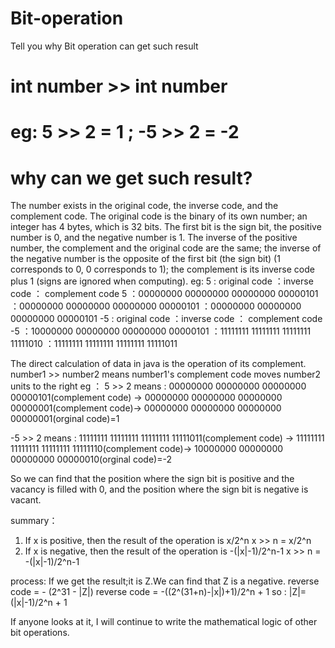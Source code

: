 # Bit-operation
Tell you why Bit operation can get such result

# int number >> int number
# eg: 5 >> 2  = 1 ; -5 >> 2 = -2
# why can we get such result?
The number exists in the original code, the inverse code, and the complement code.
The original code is the binary of its own number; an integer has 4 bytes, which is 32 bits. The first bit is the sign bit, the positive number is 0, and the negative number is 1.
The inverse of the positive number, the complement and the original code are the same; the inverse of the negative number is the opposite of the first bit (the sign bit) (1 corresponds to 0, 0 corresponds to 1); the complement is its inverse code plus 1 (signs are ignored when computing).
eg: 5 : original code ：inverse code ： complement code
    5 ：00000000 00000000 00000000 00000101 ：00000000 00000000 00000000 00000101 ：00000000 00000000 00000000 00000101
   -5 : original code ：inverse code ： complement code
   -5 ：10000000 00000000 00000000 00000101 ：11111111 11111111 11111111 11111010 ：11111111 11111111 11111111 11111011

The direct calculation of data in java is the operation of its complement.
 number1 >> number2
 means number1's complement code  moves number2 units to the right
 eg ：
  5 >> 2
  means : 00000000 00000000 00000000 00000101(complement code) -> 00000000 00000000 00000000 00000001(complement code)->
  00000000 00000000 00000000 00000001(orginal code)=1
  
  -5 >> 2
  means : 11111111 11111111 11111111 11111011(complement code) -> 11111111 11111111 11111111 11111110(complement code)->
  10000000 00000000 00000000 00000010(orginal code)=-2
  
  So we can find that the position where the sign bit is positive and the vacancy is filled with 0, and the position where the sign bit is negative is vacant.
  
summary：
1. If x is positive, then the result of the operation is  x/2^n
  x >> n = x/2^n
2. If x is negative, then the result of the operation is  -(|x|-1)/2^n-1
  x >> n = -(|x|-1)/2^n-1
  
  process:
  If we get the result;it is Z.We can find that Z is a negative.
  reverse code = - (2^31 - |Z|)
  reverse code = -((2^(31+n)-|x|)+1)/2^n + 1
  so : |Z|=(|x|-1)/2^n + 1
  
  
  
 If anyone looks at it, I will continue to write the mathematical logic of other bit operations.
  
  
  
  
